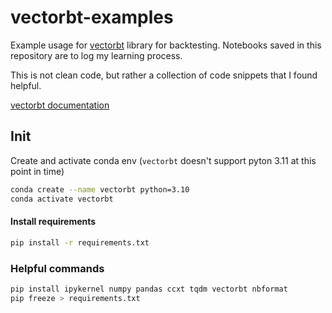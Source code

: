 # vectorbt-examples

Example usage for [vectorbt](https://github.com/polakowo/vectorbt) library for backtesting. Notebooks saved in this repository are to log my learning process.

This is not clean code, but rather a collection of code snippets that I found helpful.

[vectorbt documentation](https://vectorbt.dev/)

## Init

Create and activate conda env (`vectorbt` doesn't support pyton 3.11 at this point in time)
```bash
conda create --name vectorbt python=3.10
conda activate vectorbt
```

#### Install requirements
```bash
pip install -r requirements.txt
```

### Helpful commands

```bash
pip install ipykernel numpy pandas ccxt tqdm vectorbt nbformat
pip freeze > requirements.txt
```
